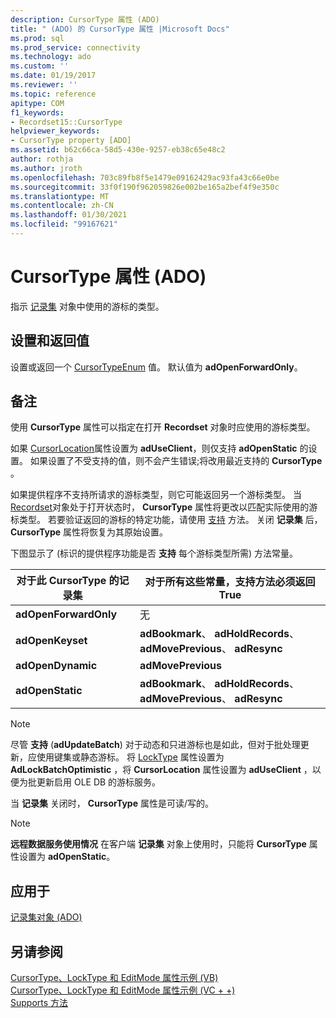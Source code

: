 ```yaml
---
description: CursorType 属性 (ADO)
title: " (ADO) 的 CursorType 属性 |Microsoft Docs"
ms.prod: sql
ms.prod_service: connectivity
ms.technology: ado
ms.custom: ''
ms.date: 01/19/2017
ms.reviewer: ''
ms.topic: reference
apitype: COM
f1_keywords:
- Recordset15::CursorType
helpviewer_keywords:
- CursorType property [ADO]
ms.assetid: b62c66ca-58d5-430e-9257-eb38c65e48c2
author: rothja
ms.author: jroth
ms.openlocfilehash: 703c89fb8f5e1479e09162429ac93fa43c66e0be
ms.sourcegitcommit: 33f0f190f962059826e002be165a2bef4f9e350c
ms.translationtype: MT
ms.contentlocale: zh-CN
ms.lasthandoff: 01/30/2021
ms.locfileid: "99167621"
---
```

# <a name="cursortype-property-ado"></a>CursorType 属性 (ADO)
指示 [记录集](./recordset-object-ado.md) 对象中使用的游标的类型。  
  
## <a name="settings-and-return-values"></a>设置和返回值  
 设置或返回一个 [CursorTypeEnum](./cursortypeenum.md) 值。 默认值为 **adOpenForwardOnly**。  
  
## <a name="remarks"></a>备注  
 使用 **CursorType** 属性可以指定在打开 **Recordset** 对象时应使用的游标类型。  
  
 如果 [CursorLocation](./cursorlocation-property-ado.md)属性设置为 **adUseClient**，则仅支持 **adOpenStatic** 的设置。 如果设置了不受支持的值，则不会产生错误;将改用最近支持的 **CursorType** 。  
  
 如果提供程序不支持所请求的游标类型，则它可能返回另一个游标类型。 当 [Recordset](./recordset-object-ado.md)对象处于打开状态时， **CursorType** 属性将更改以匹配实际使用的游标类型。 若要验证返回的游标的特定功能，请使用 [支持](./supports-method.md) 方法。 关闭 **记录集** 后， **CursorType** 属性将恢复为其原始设置。  
  
 下图显示了 (标识的提供程序功能是否 **支持** 每个游标类型所需) 方法常量。  
  
|对于此 CursorType 的记录集|对于所有这些常量，支持方法必须返回 True|  
|----------------------------------------|---------------------------------------------------------------------|  
|**adOpenForwardOnly**|无|  
|**adOpenKeyset**|**adBookmark**、 **adHoldRecords**、 **adMovePrevious**、 **adResync**|  
|**adOpenDynamic**|**adMovePrevious**|  
|**adOpenStatic**|**adBookmark**、 **adHoldRecords**、 **adMovePrevious**、 **adResync**|  
  
> [!NOTE]
>  尽管 **支持** (**adUpdateBatch**) 对于动态和只进游标也是如此，但对于批处理更新，应使用键集或静态游标。 将 [LockType](./locktype-property-ado.md) 属性设置为 **AdLockBatchOptimistic** ，将 **CursorLocation** 属性设置为 **adUseClient** ，以便为批更新启用 OLE DB 的游标服务。  
  
 当 **记录集** 关闭时， **CursorType** 属性是可读/写的。  
  
> [!NOTE]
>  **远程数据服务使用情况** 在客户端 **记录集** 对象上使用时，只能将 **CursorType** 属性设置为 **adOpenStatic**。  
  
## <a name="applies-to"></a>应用于  
 [记录集对象 (ADO)](./recordset-object-ado.md)  
  
## <a name="see-also"></a>另请参阅  
 [CursorType、LockType 和 EditMode 属性示例 (VB) ](./cursortype-locktype-and-editmode-properties-example-vb.md)   
 [CursorType、LockType 和 EditMode 属性示例 (VC + +) ](./cursortype-locktype-and-editmode-properties-example-vc.md)   
 [Supports 方法](./supports-method.md)